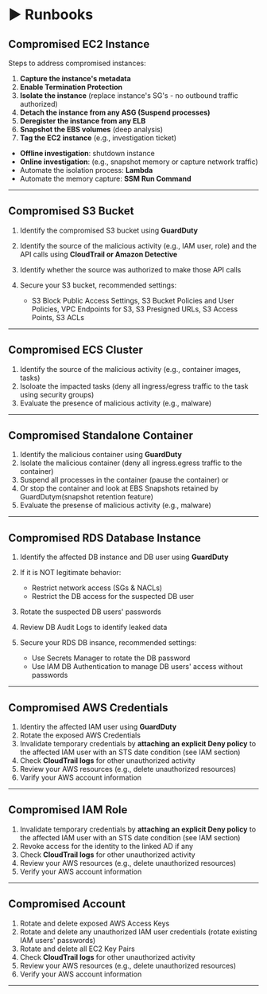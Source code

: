 # ► Runbooks

## Compromised EC2 Instance

Steps to address compromised instances:

1) **Capture the instance's metadata**
2) **Enable Termination Protection**
3) **Isolate the instance** (replace instance's SG's - no outbound traffic authorized)
4) **Detach the instance from any ASG (Suspend processes)**
5) **Deregister the instance from any ELB**
6) **Snapshot the EBS volumes** (deep analysis)
7) **Tag the EC2 instance** (e.g., investigation ticket)

- **Offline investigation**: shutdown instance
- **Online investigation**: (e.g., snapshot memory or capture network traffic)
- Automate the isolation process: **Lambda**
- Automate the memory capture: **SSM Run Command**

---

## Compromised S3 Bucket

1) Identify the compromised S3 bucket using **GuardDuty**
2) Identify the source of the malicious activity (e.g., IAM user, role) and the API calls using **CloudTrail or Amazon Detective**
3) Identify whether the source was authorized to make those API calls
4) Secure your S3 bucket, recommended settings:

    - S3 Block Public Access Settings, S3 Bucket Policies and User Policies, VPC Endpoints for S3, S3 Presigned URLs, S3 Access Points, S3 ACLs

---

## Compromised ECS Cluster

1) Identify the source of the malicious activity (e.g., container images, tasks)
2) Isoloate the impacted tasks (deny all ingress/egress traffic to the task using security groups)
3) Evaluate the presence of malicious activity (e.g., malware)

---

## Compromised Standalone Container

1) Identify the malicious container using **GuardDuty**
2) Isolate the malicious container (deny all ingress.egress traffic to the container)
3) Suspend all processes in the container (pause the container)
or
4) Or stop the container and look at EBS Snapshots retained by GuardDutym(snapshot retention feature)
5) Evaluate the presense of malicious activity (e.g., malware)

---

## Compromised RDS Database Instance

1) Identify the affected DB instance and DB user using **GuardDuty**
2) If it is NOT legitimate behavior:

    - Restrict network access (SGs & NACLs)
    - Restrict the DB access for the suspected DB user

3) Rotate the suspected DB users' passwords
4) Review DB Audit Logs to identify leaked data
5) Secure your RDS DB insance, recommended settings:

    - Use Secrets Manager to rotate the DB password
    - Use IAM DB Authentication to manage DB users' access without passwords

---

## Compromised AWS Credentials

1) Identiry the affected IAM user using **GuardDuty**
2) Rotate the exposed AWS Credentials
3) Invalidate temporary credentials by **attaching an explicit Deny policy** to the affected IAM user with an STS date condition (see IAM section)
4) Check **CloudTrail logs** for other unauthorized activity
5) Review your AWS resources (e.g., delete unauthorized resources)
6) Varify your AWS account information

---

## Compromised IAM Role

1) Invalidate temporary credentials by **attaching an explicit Deny policy** to the affected IAM user with an STS date condition (see IAM section)
2) Revoke access for the identity to the linked AD if any
3) Check **CloudTrail logs** for other unauthorized activity
4) Review your AWS resources (e.g., delete unauthorized resources)
5) Verify your AWS account information

---

## Compromised Account

1) Rotate and delete exposed AWS Access Keys
2) Rotate and delete any unauthorized IAM user credentials (rotate existing IAM users' passwords)
3) Rotate and delete all EC2 Key Pairs
4) Check **CloudTrail logs** for other unauthorized activity
5) Review your AWS resources (e.g., delete unauthorized resources)
6) Verify your AWS account information

---


